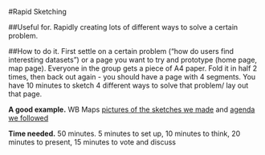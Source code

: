 #Rapid Sketching

##Useful for. 
Rapidly creating lots of different ways to solve a certain problem.

##How to do it. 
First settle on a certain problem (“how do users find interesting datasets”) or a page you want to try and prototype (home page, map page). Everyone in the group gets a piece of A4 paper. Fold it in half 2 times, then back out again - you should have a page with 4 segments. You have 10 minutes to sketch 4 different ways to solve that problem/ lay out that page. 

**A good example.** WB Maps [pictures of the sketches we made](https://drive.google.com/drive/u/0/folders/1WvCIKXvSgFTMOmoyqYV8WcTdBTo-tOoa) and [agenda we followed](https://docs.google.com/document/d/1zvXBJRyBKdxLtAnHPrMQ9xVjJCp2HGBvrvsSZW2u_14/edit)

**Time needed.** 50 minutes. 5 minutes to set up, 10 minutes to think, 20 minutes to present, 15 minutes to vote and discuss
